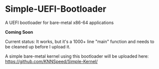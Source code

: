 # Simple-UEFI-Bootloader
A UEFI bootloader for bare-metal x86-64 applications

**Coming Soon**

Current status: It works, but it's a 1000+ line "main" function and needs to be cleaned up before I upload it.

A simple bare-metal kernel using this bootloader will be uploaded here:
https://github.com/KNNSpeed/Simple-Kernel/
